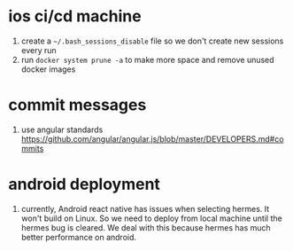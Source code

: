 # ios ci/cd machine

1. create a `~/.bash_sessions_disable` file so we don't create new sessions every run
1. run `docker system prune -a` to make more space and remove unused docker images

# commit messages

1. use angular standards https://github.com/angular/angular.js/blob/master/DEVELOPERS.md#commits

# android deployment

1. currently, Android react native has issues when selecting hermes. It won't build on Linux. So we need to deploy from local machine until the hermes bug is cleared. We deal with this because hermes has much better performance on android.
